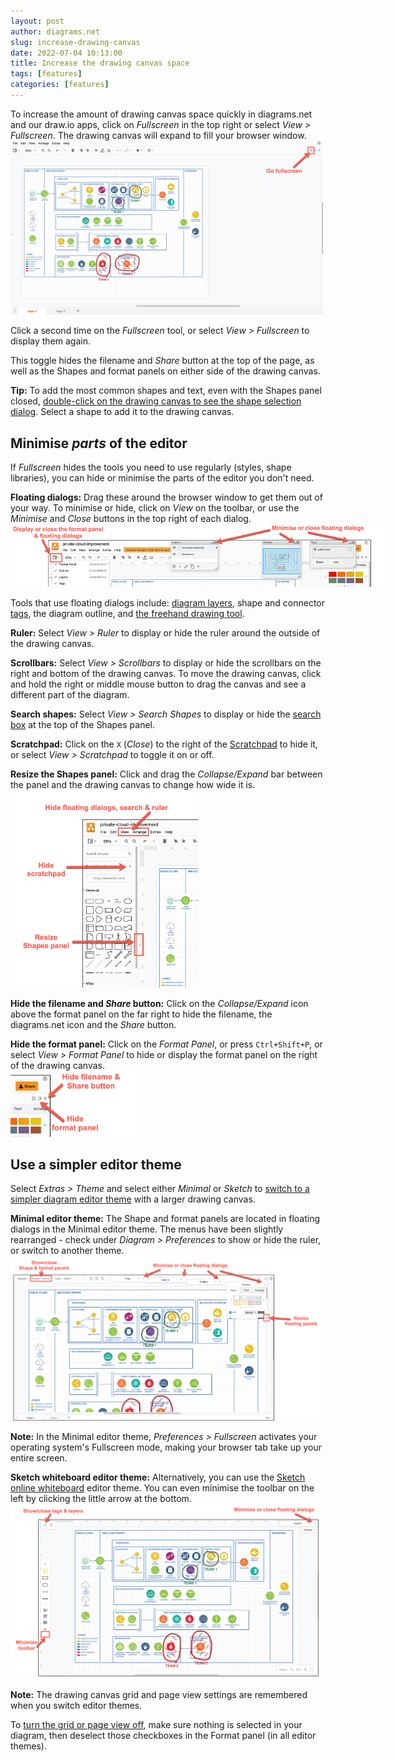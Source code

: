 ```yaml
---
layout: post
author: diagrams.net
slug: increase-drawing-canvas
date: 2022-07-04 10:13:00
title: Increase the drawing canvas space
tags: [features]
categories: [features]
---
```


To increase the amount of drawing canvas space quickly in diagrams.net and our draw.io apps, click on _Fullscreen_ in the top right or select _View > Fullscreen_. The drawing canvas will expand to fill your browser window. 
<br /><img src="/assets/img/blog/fullscreen.png" style="width=100%;max-width:500px;height:auto;" alt="Increase the drawing canvas space">

Click a second time on the _Fullscreen_ tool, or select _View > Fullscreen_ to display them again.

This toggle hides the filename and _Share_ button at the top of the page, as well as the Shapes and format panels on either side of the drawing canvas. 

**Tip:** To add the most common shapes and text, even with the Shapes panel closed, [double-click on the drawing canvas to see the shape selection dialog](/blog/double-click-shortcut.html). Select a shape to add it to the drawing canvas. 

## Minimise _parts_ of the editor

If _Fullscreen_ hides the tools you need to use regularly (styles, shape libraries), you can hide or minimise the parts of the editor you don't need.

**Floating dialogs:** Drag these around the browser window to get them out of your way. To minimise or hide, click on _View_ on the toolbar, or use the _Minimise_ and _Close_ buttons in the top right of each dialog.
<br /><img src="/assets/img/blog/floating-dialogs-show-hide.png" style="width=100%;max-width:600px;height:auto;" alt="Display, hide and minimise floating panels and the format panel on the right to maximise drawing canvas space">

Tools that use floating dialogs include: [diagram layers](/doc/layers.html), shape and connector [tags](/blog/tags-in-diagrams.html), the diagram outline, and [the freehand drawing tool](/doc/faq/insert-freehand-shapes.html).

**Ruler:** Select _View > Ruler_ to display or hide the ruler around the outside of the drawing canvas. 

**Scrollbars:** Select _View > Scrollbars_ to display or hide the scrollbars on the right and bottom of the drawing canvas. To move the drawing canvas, click and hold the right or middle mouse button to drag the canvas and see a different part of the diagram.

**Search shapes:** Select _View > Search Shapes_ to display or hide the [search box](/doc/faq/shape-search.html) at the top of the Shapes panel. 

**Scratchpad:** Click on the ``X`` (_Close_) to the right of the [Scratchpad](/doc/faq/scratchpad.html) to hide it, or select _View > Scratchpad_ to toggle it on or off.

**Resize the Shapes panel:** Click and drag the _Collapse/Expand_ bar between the panel and the drawing canvas to change how wide it is. 
<br /><img src="/assets/img/blog/drawing-canvas-make-more-space.png" style="width=100%;max-width:300px;height:auto;" alt="Display, hide and minimise floating panels and resize the Shapes panel to maximise drawing canvas space">

**Hide the filename and _Share_ button:** Click on the _Collapse/Expand_ icon above the format panel on the far right to hide the filename, the diagrams.net icon and the _Share_ button.

**Hide the format panel:** Click on the _Format Panel_, or press ``Ctrl+Shift+P``, or select _View > Format Panel_ to hide or display the format panel on the right of the drawing canvas. 
<br /><img src="/assets/img/blog/drawing-canvas-make-more-space2.png" style="width=100%;max-width:200px;height:auto;" alt="Display, hide and minimise format panel, and filename at the top of the page to maximise drawing canvas space">

## Use a simpler editor theme

Select _Extras > Theme_ and select either _Minimal_ or _Sketch_ to [switch to a simpler diagram editor theme](/blog/diagram-editor-theme.html) with a larger drawing canvas.


**Minimal editor theme:** The Shape and format panels are located in floating dialogs in the Minimal editor theme. The menus have been slightly rearranged - check under _Diagram > Preferences_ to show or hide the ruler, or switch to another theme.
<br /><img src="/assets/img/blog/drawing-canvas-minimal-theme.png" style="width=100%;max-width:500px;height:auto;" alt="Make the drawing canvas less cluttered when using the Minimal editor theme in diagrams.net or draw.io">

**Note:** In the Minimal editor theme, _Preferences > Fullscreen_ activates your operating system's Fullscreen mode, making your browser tab take up your entire screen.

**Sketch whiteboard editor theme:** Alternatively, you can use the [Sketch online whiteboard](/blog/sketch-online-whiteboard.html) editor theme. You can even minimise the toolbar on the left by clicking the little arrow at the bottom. 
<br /><img src="/assets/img/blog/drawing-canvas-sketch-theme.png" style="width=100%;max-width:500px;height:auto;" alt="Make the drawing canvas less cluttered when using the Sketch online whiteboard editor theme in diagrams.net or draw.io">

**Note:** The drawing canvas grid and page view settings are remembered when you switch editor themes. 

To [turn the grid or page view off](/blog/change-drawing-canvas.html), make sure nothing is selected in your diagram, then deselect those checkboxes in the Format panel (in all editor themes).